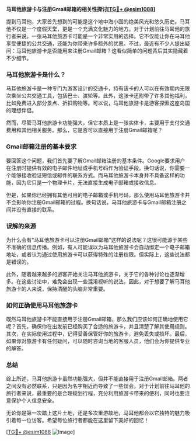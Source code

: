 **马耳他旅游卡与注册Gmail邮箱的相关性探讨[[TG💪+ @esim1088](https://t.me/s/esim1088)]**

提到马耳他，大家首先想到的可能是这个地中海小国的绝美风光和悠久历史。马耳他不仅是一个度假天堂，更是一个充满文化魅力的地方。对于计划前往马耳他的旅行者来说，一张马耳他旅游卡可能是一个非常实用的选择。它不仅能让你在马耳他享受便捷的公共交通，还能为你带来许多额外的优惠。不过，最近有不少人提出疑问：马耳他旅游卡是否能用来注册Gmail邮箱？这看似简单的问题背后其实隐藏着不少细节。

### 马耳他旅游卡是什么？

马耳他旅游卡是一种专门为游客设计的交通卡，持有该卡的人可以在有效期内无限次乘坐公共交通工具，包括巴士、渡轮等。此外，这张卡还附带了许多其他福利，比如免费进入部分景点、折扣购物等。可以说，马耳他旅游卡是游客探索这座岛国的理想伴侣。

然而，尽管马耳他旅游卡功能强大，但它本质上是一张实体卡，主要用于支付交通费用和其他相关服务。那么，它是否可以直接用于注册Gmail邮箱呢？

### Gmail邮箱注册的基本要求

要回答这个问题，我们首先要了解Gmail邮箱注册的基本条件。Google要求用户在注册时提供有效的电子邮件地址或手机号码作为验证手段。换句话说，你需要一个能够接收验证短信或邮件的联系方式。而马耳他旅游卡本身并不具备这样的功能，因为它只是一个物理卡片，无法直接生成电子邮箱或接收信息。

但是，如果你已经拥有其他可用的电子邮箱或手机号码，那么使用马耳他旅游卡并不会影响你注册Gmail邮箱的过程。换句话说，马耳他旅游卡与Gmail邮箱注册之间并没有直接的联系。

### 误解的来源

为什么会有“马耳他旅游卡可以注册Gmail邮箱”这样的说法呢？这很可能源于某些不准确的信息传播。例如，有人可能误以为马耳他旅游卡会自动绑定一个电子邮箱地址，或者认为通过使用旅游卡可以获得特殊的注册权限。但实际上，这些说法都是错误的。

此外，随着越来越多的游客开始关注马耳他旅游卡，关于它的各种讨论也逐渐增多。在这些讨论中，难免会出现一些混淆视听的说法。因此，对于想要了解马耳他旅游卡的人来说，保持清醒的头脑非常重要。

### 如何正确使用马耳他旅游卡

既然马耳他旅游卡不能直接用于注册Gmail邮箱，那么我们应该如何正确地使用它呢？首先，确保你在出发前已经购买了合适的旅游卡，并且清楚了解其使用规则。其次，在实际使用过程中，记得妥善保管好你的旅游卡，避免丢失或损坏。最后，如果你对旅游卡有任何疑问，可以随时咨询当地的客服人员，他们会为你提供专业的解答。

### 总结

综上所述，马耳他旅游卡虽然功能强大，但并不能直接用于注册Gmail邮箱。两者之间没有必然联系，只是因为名字相近而导致了一些误会。对于计划前往马耳他的旅行者来说，最重要的是合理规划行程，充分利用旅游卡带来的便利，同时也要注意保护个人信息安全。

无论你是第一次踏上这片土地，还是多次重游故地，马耳他都会以它独特的魅力吸引着每一位访客。希望每位旅行者都能在这里留下美好的回忆！

[[TG💪+ @esim1088](https://t.me/s/esim1088) ![Image](https://i.postimg.cc/4NQfJmqS/Snipaste-2025-05-13-00-14-12.png)]